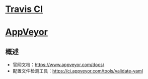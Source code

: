 # [Travis CI](https://www.travis-ci.org/)
# [AppVeyor](www.appveyor.com)
## 概述
- 官网文档：https://www.appveyor.com/docs/
- 配置文件检测工具：https://ci.appveyor.com/tools/validate-yaml
